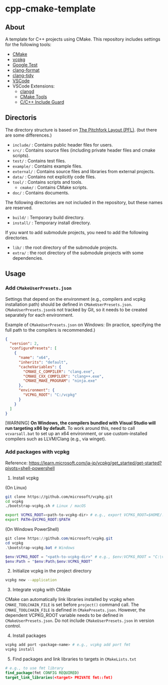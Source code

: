 # cpp-cmake-template

## About

A template for C++ projects using CMake.
This repository includes settings for the following tools:

- [CMake](https://cmake.org/)
- [vcpkg](https://github.com/microsoft/vcpkg)
- [Google Test](https://github.com/google/googletest)
- [clang-format](https://clang.llvm.org/docs/ClangFormat.html)
- [clang-tidy](https://clang.llvm.org/extra/clang-tidy/)
- [VSCode](https://code.visualstudio.com/)
- VSCode Extensions:
  - [clangd](https://clangd.llvm.org/)
  - [CMake Tools](https://marketplace.visualstudio.com/items?itemName=ms-vscode.cmake-tools)
  - [C/C++ Include Guard](https://marketplace.visualstudio.com/items?itemName=akiramiyakoda.cppincludeguard)

## Directoris

The directory structure is based on [The Pitchfork Layout (PFL)](https://api.csswg.org/bikeshed/?force=1&url=https://raw.githubusercontent.com/vector-of-bool/pitchfork/develop/data/spec.bs).
(but there are some differences.)

- `include/` : Contains public header files for users.
- `src/` : Contains source files (including private header files and cmake scripts).
- `test/` : Contains test files.
- `example/` : Contains example files.
- `external/` : Contains source files and libraries from external projects.
- `data/` : Contains not explicitly code files.
- `tool/` : Contains scripts and tools.
  - `cmake/` : Contains CMake scripts.
- `doc/` : Contains documents.

The following directories are not included in the repository, but these names are reserved.

- `build/` : Temporary build directory.
- `install/` : Temporary install directory.

If you want to add submodule projects, you need to add the following directories.

- `lib/` : the root directory of the submodule projects.
- `extra/` : the root directory of the submodule projects with some dependencies.

## Usage

### Add `CMakeUserPresets.json`

Settings that depend on the environment (e.g., compilers and vcpkg installation path) should be defined in `CMakeUserPresets.json`.
`CMakeUserPresets.json`is not tracked by Git, so it needs to be created separately for each environment.

Example of `CMakeUserPresets.json` on Windows:
(In practice, specifying the full path to the compilers is recommended.)

```json:CMakeUserPresets.json
{
  "version": 2,
  "configurePresets": [
    {
      "name": "x64",
      "inherits": "default",
      "cacheVariables": {
        "CMAKE_C_COMPILER": "clang.exe",
        "CMAKE_CXX_COMPILER": "clang++.exe",
        "CMAKE_MAKE_PROGRAM": "ninja.exe"
      },
      "environment": {
        "VCPKG_ROOT": "C:/vcpkg"
      }
    }
  ]
}
```

[WARNING] **On Windows, the compilers bundled with Visual Studio will run targeting x86 by default.**
To work around this, need to call `vcvarsall.bat` to set up an x64 environment, or use custom-installed compilers such as LLVM/Clang (e.g., via winget).

### Add packages with vcpkg

Reference: https://learn.microsoft.com/ja-jp/vcpkg/get_started/get-started?pivots=shell-powershell

1. Install vcpkg

(On Linux)

```sh
git clone https://github.com/microsoft/vcpkg.git
cd vcpkg
./bootstrap-vcpkg.sh # Linux / macOS

export VCPKG_ROOT=<path-to-vcpkg-dir> # e.g., export VCPKG_ROOT=$HOME/.local/vcpkg
export PATH=$VCPKG_ROOT:$PATH
```

(On Windows PowerShell)

```ps1
git clone https://github.com/microsoft/vcpkg.git
cd vcpkg
.\bootstrap-vcpkg.bat # Windows

$env:VCPKG_ROOT = "<path-to-vcpkg-dir>" # e.g., $env:VCPKG_ROOT = "C:\vcpkg"
$env:Path = "$env:Path;$env:VCPKG_ROOT"
```

2. Initialize vcpkg in the project directory

```sh
vcpkg new --application
```

3. Integrate vcpkg with CMake

CMake can automatically link libraries installed by vcpkg when `CMAKE_TOOLCHAIN_FILE` is set before `project()` command call.
The `CMAKE_TOOLCHAIN_FILE` is defined in `CMakePresets.json`.
However, the dependent VCPKG_ROOT variable needs to be defined in `CMakeUserPresets.json`.
Do not include `CMakeUserPresets.json` in version control.

4. Install packages

```sh
vcpkg add port <package-name> # e.g., vcpkg add port fmt
vcpkg install
```

5. Find packages and link libraries to targets in `CMakeLists.txt`

```cmake
# e.g., to use fmt library
find_package(fmt CONFIG REQUIRED)
target_link_libraries(<target> PRIVATE fmt::fmt)
```
